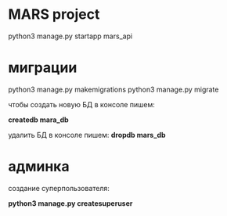 # MARS project

python3 manage.py startapp mars_api

# миграции
python3 manage.py makemigrations
python3 manage.py migrate

чтобы создать новую БД в консоле пишем:

**createdb mara_db**

удалить БД в консоле пишем:
**dropdb mars_db**

# админка

создание суперпользователя:

**python3 manage.py createsuperuser**
